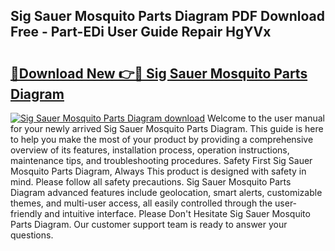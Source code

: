 ## Sig Sauer Mosquito Parts Diagram PDF Download Free - Part-EDi User Guide Repair HgYVx

# <h2><a href="http://dfovqey.blite.top/?on=Sig+Sauer+Mosquito+Parts+Diagram">🔗Download New 👉🔴 Sig Sauer Mosquito Parts Diagram</a></h2>

[![Sig Sauer Mosquito Parts Diagram download](https://i.imgur.com/lujVjoI.png)](http://dfovqey.blite.top/?on=Sig+Sauer+Mosquito+Parts+Diagram)
Welcome to the user manual for your newly arrived Sig Sauer Mosquito Parts Diagram. This guide is here to help you make the most of your product by providing a comprehensive overview of its features, installation process, operation instructions, maintenance tips, and troubleshooting procedures. Safety First Sig Sauer Mosquito Parts Diagram, Always This product is designed with safety in mind. Please follow all safety precautions. Sig Sauer Mosquito Parts Diagram advanced features include geolocation, smart alerts, customizable themes, and multi-user access, all easily controlled through the user-friendly and intuitive interface. Please Don't Hesitate Sig Sauer Mosquito Parts Diagram. Our customer support team is ready to answer your questions.
